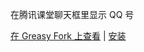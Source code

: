 在腾讯课堂聊天框里显示 QQ 号

[在 Greasy Fork 上查看](https://greasyfork.org/zh-CN/scripts/403636-%E8%85%BE%E8%AE%AF%E8%AF%BE%E5%A0%82%E6%98%BE%E7%A4%BA-qq-%E5%8F%B7) | [安装](https://greasyfork.org/scripts/403636-%E8%85%BE%E8%AE%AF%E8%AF%BE%E5%A0%82%E6%98%BE%E7%A4%BA-qq-%E5%8F%B7/code/%E8%85%BE%E8%AE%AF%E8%AF%BE%E5%A0%82%E6%98%BE%E7%A4%BA%20QQ%20%E5%8F%B7.user.js)
